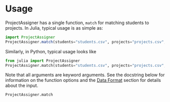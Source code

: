 # Usage

ProjectAssigner has a single function, `match` for matching students to projects. In Julia, typical usage is as simple as:

```julia
import ProjectAssigner
ProjectAssigner.match(students="students.csv", projects="projects.csv", output="output.csv")
```

Similarly, in Python, typical usage looks like

```python
from julia import ProjectAssigner
ProjectAssigner.match(students="students.csv", projects="projects.csv", output="output.csv")
```

Note that all arguments are keyword arguments. See the docstring below for information on the function options and the [Data Format](@ref) section for details about the input.

```@docs
ProjectAssigner.match
```
